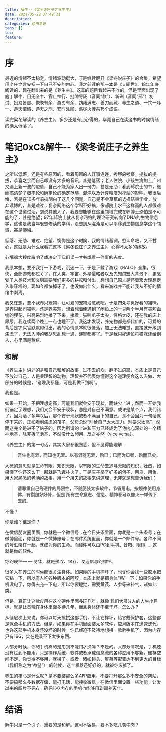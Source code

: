 ```yaml
---
title: 解牛--《梁冬说庄子之养生主》
date: 2021-05-22 07:49:31
description: 
categories: 读书笔记
tags: [] 
toc: 
feature: 
---
```


# 序
最近的情绪不太稳定，情绪波动挺大，于是继续翻开《梁冬说庄子》的合集，希望用老庄之言安抚一下自己不安的内心。我之前读的那一本是《人间世》，18年年底阅读的，现在翻出来的是《养生主》。这篇的题目看起来不咋的，但是里面出现了庖丁解牛、目无全牛、官止神行、批隙导窾（音同“款”）、新硎（音同“邢”）初试、投刃皆虚、恢恢有余、游刃有余、踌躇满志、善刀而藏、养生之道、一饮一啄一、遁天倍情、遁天之刑、安时处顺、薪尽火传共15个成语。

读完梁冬解读的《养生主》，多少还是有点心得的，毕竟自己在读这书的时候情绪的确太低落了。

<!-- more -->

# 笔记0xC&解牛--《梁冬说庄子之养生主》

之所以低落，还是有些原因的，看着周围的人好事连连，考察的考察，提拔的提拔，恭喜之余而自己却没有太多的音讯，甚是低落；老人住院、小孩生病加上广州又遇上新一波的疫情，自己不能为家人出一份力，甚是无助；看到郝院士的书，继而搞清楚了概率论和确定论的确定范畴、混沌以及计算精度对模型的影响，我很后悔，若是在10多年前搞明白了这几个问题，自己是不会草草的选择结束学业，放弃读博的，甚是难过；复杂网络这个学科不好搞，像郝院士水平这样高的人都很难在这个世道过活，别说其他人了，我要想能够在这里领域完成在职博士恐怕是不可能的了，甚是绝望；97年郝院士就从复杂网络的理论研究转向了DNA的生物信息学，这也是我当年很想修读的学科，没想到从混沌是可以平移到生物信息学这个领域，甚是懊悔。

低落、无助、难过、绝望、懊悔是这个时候，我的情绪基调。想认命吧，又不甘心，这就是为什么我看完这本《梁冬说庄子之养生主》，心得不太多的缘故。

心境很大程度影响了或决定了我们读一本书或看一件事的态度。

我原本想，要不我打一下游戏，沉迷一下，于是下载了游戏《HALO》全集。很快，全部游戏都过关了，在人类、宇宙、外星侵略者以及先知的宏大背景下，更感受了人类技术和文明需要我们更多的耕耘和付出，想想自己原本是怀着宏大理想走入象牙塔的，现如今都快掉牙了，也没做出什么，看来游戏并不能让我从不好的情绪中剥离。

我又在想，要不我养只宠物，让可爱的宠物治愈我吧。于是四处寻觅好看的猫咪，是养只起司猫呢，还是养美短，想着想着便遇到了闲鱼上的一只两个半月有美短血统的狸花，兴高采烈地接了下来。接着，猫咪爪子太尖，性格太皮，还在我的床上尿尿，我连续两个晚上一点也睡不了。我这才发现，养宠物都是都代价的，可爱的背后是铲屎官默默的付出，我的心情原本就很低落，加上无法睡觉，直接就升级到焦虑了，无法入睡的我胡思乱想一通，连胃都疼了。于是我只好连忙将猫咪还给别人，心里满是歉疚。

## 和解

《养生主》讲述的是和自己和解的故事，过不去的坎，翻不过的篇，本质上是自己不放过自己。人是很理智的动物，理智并不代表你懂得这个道理便会这么去做，大部分的时候是，“道理我都懂，可是我做不到啊”。

我也是。

如果一开始，不把理想定高，可能我们就会安于现状，而缺少上进；然而一开始我们锚定了理想，我们又会不安于现状，总是对自己不满意。或许是某个点，我们错了，因为活了多年以后，那个安于现状或者不满当下的自己，是不会因为一句话就停下来的，正如看到焦虑的孩子，父母总说“别给自己太大压力，别要求太高”，然而这完全是进不了脑子的，因为所谓的上进和压力已经成为了他内心深处的一个精神地基，除非拆了地基，不然没什么卵用，反之亦然（vice versa）。

《养生主》的第一句话，其实大家都很熟悉，但不见得能理解：

> **吾生也有涯，而知也无涯。以有涯随无涯，殆已；已而为知者，殆而已矣**。

大概的意思就是生命有限，知识无限，以有限的生命去追寻无限的知识，壮烈，如果懂了你还这么干，那就是飞蛾扑火了。于是庄子举了好多的例子，用鸟，用鱼，用大家熟悉的老聃的故事，用一个屠夫的故事来讲道理，无非就是想告诉我们：

> **请尊重自己的硬件的局限性，不随便装太多软件，节省用电，按规律使用身体，有裂缝好好补，但是 所有生命意志、信息、精神都可以像火一样传下去的**。

不懂？

你是谁？谁是你？

在微信朋友圈里面，你就是一个微信号；在今日头条里面，你就是一个头条号；在微博里面，你就是一个微博账号；在邮件系统里面，你就是一个邮件号。各种不同的号汇聚在一起，就成为你的生命。而硬件可以由PC到手机、音箱、眼镜……这就是你的软件。

你的硬件— — 身体，就是接收、储存、发送信息的物件。

很多人在养生的时候都很关注身体。如果你的手机摔坏了，也许你会找一些胶水把它粘一下，所以有人吃各种版本的阿胶，本质上就是把身体“粘”一下；如果你的手机没电了，你得去充一下电，所以你要睡觉，需要黄芪、人参等来补气，诸如此类。

但是，真正让这款应用在这个硬件里面多玩几年，就像 我们大部分人的人生小目标，就是让灵魂在身体里面多待几年，而且身体还不至于坏，怎么办？

从低层次上来说，你可以每天擦拭这部手机，不让它摔坏，给它戴保护套，这些都是保全手机的方法。但是，如果你在手机里面装太多软件，应用版本在迅速迭代，也许这部手机本身还没坏的时候，你已经迫不及待地想换一款新手机了，因为内存只有16G，实在是装不下太多东西。

大部分时候，你的手机真的是用到不能用才换吗？不是的。大部分情况是，手机还没有烂到不能用，只是操作系统、软件或者承载信息流的各种应用不够新，储存空间不足，你觉得不够用，就换了。或者，诸如镜头、屏幕等配置达不到更大的目标（我们称之为“欲望”） 的时候，这个机器还好好的，就被你废掉了。

养生的核心是什么呢？是不要装那么多APP应用，不要打开那么多不安全的网站，不要搞那么多数据存储，能打电话，能接收微信，在微信里面设置一些功能，让发过来的图片不保存，确保16G内存的手机也能够用到颐养天年。

# 结语

解牛只是一个引子，重要的是和解。这可不容易，要不多吃几顿牛肉？